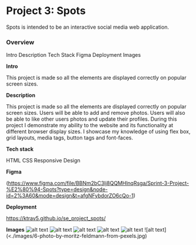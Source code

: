 # Project 3: Spots

Spots is intended to be an interactive social media web application.

### Overview

Intro
Description
Tech Stack
Figma
Deployment
Images

**Intro**

This project is made so all the elements are displayed correctly on popular screen sizes.

**Description**

This project is made so all the elements are displayed correctly on popular screen sizes. Users will be able to add and remove photos. Users will also be able to like other users photos and update their profiles. During this project I demonstrate my ability to the website and its functionality at different browser display sizes. I showcase my knowledge of using flex box, grid layouts, media tags, button tags and font-faces.

**Tech stack**

HTML
CSS
Responsive Design

**Figma**

(https://www.figma.com/file/BBNm2bC3lj8QQMHlnqRsga/Sprint-3-Project-%E2%80%94-Spots?type=design&node-id=2%3A60&mode=design&t=afgNFybdorZO6cQo-1)

**Deployment**

https://ktrav5.github.io/se_project_spots/

**Images**
![alt text](./images/1-photo-by-moritz-feldmann-from-pexels.jpg)
![alt text](./images/2-photo-by-ceiline-from-pexels.jpg)
![alt text](./images/3-photo-by-tubanur-dogan-from-pexels.jpg)
![alt text](./images/4-photo-by-maurice-laschet-from-pexels.jpg)
![alt text](./images/5-photo-by-van-anh-nguyen-from-pexels.jpg)
![alt text](<./images/6-photo-by-moritz-feldmann-from-pexels.jpg)
